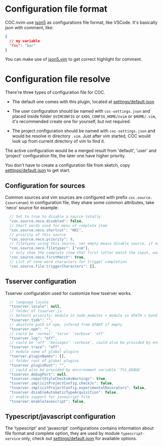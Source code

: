 # Configuration file format

COC.nvim use [json5](https://github.com/json5/json5) as configurations file format, like VSCode.
It's basically json with comment, like:

``` json
{
  // my variable
  "foo": "bar"
}
```

You can make use of [json5.vim](https://github.com/gutenye/json5.vim) to get correct highlight for comment.

# Configuration file resolve

There're three types of configuration file for COC.

* The default one comes with this plugin, located at [settings/default.json](https://github.com/neoclide/coc.nvim/blob/master/settings/default.json)

* The user configuration should be named with `coc-settings.json` and placed inside folder `$VIMCONFIG` or `$XDG_CONFIG_HOME/nvim` or `$HOME/.vim`, it's recommended create one for yourself, but not required.

* The project configuration should be named with `coc-settings.json` and would be resolve in directory `.vim`. Just after vim started, COC would look up from current directory of vim to find it.

The active configuration would be a merged result from 'default', 'user' and 'project' configuration file, the later one have higher priority.

You don't have to create a configuration file from sketch, copy [settings/default.json](https://github.com/neoclide/coc.nvim/blob/master/settings/default.json) to get start.

## Configuration for sources

Common sources and vim sources are configured with prefix `coc.source.{sourcenam}` in configuration file, they share some common attributes, take 'neco' source for example:

``` js
  // Set to true to disable a source totally
  "coc.source.neco.disabled": false,
  // Short words used for menu of complete item
  "coc.source.neco.shortcut": "NEC",
  // priority of this source
  "coc.source.neco.priority": 9,
  // filetypes using this source, set empty means disable source, if not defined, it works for all filetypes
  "coc.source.neco.filetypes": ["vim"],
  // only show the complete item that first letter match the input, works for vim source only.
  "coc.source.neco.firstMatch": true,
  // List of none-word characters for trigger completion
  "coc.source.file.triggerCharacters": [],
```

## Tsserver configuration

Tsserver configuration used for customize how tsserver works.

``` js
  // language locale
  "tsserver.locale": null,
  // folder of tsserver.js
  // Default priority: module in node_modules > module in $PATH > bundled module
  "tsserver.tsdk": "",
  // absolute path of npm, infered from $PAHT if empty
  "tsserver.npm": "",
  // could be 'normal' 'terse' 'verbose' 'off'
  "tsserver.log": "off",
  // could be 'off' 'messages' 'verbose', could also be provided by environment variable 'TSS_TRACE'
  "tsserver.trace": "off",
  // module name of global plugins
  "tserver.pluginNames": [],
  // folder root of global plugins
  "tsserver.pluginRoot": "",
  // could also be provided by environment variable `TSS_DEBUG`
  "tsserver.debugPort": null,
  "tsserver.reportStyleChecksAsWarnings": true,
  "tsserver.implicitProjectConfig.checkJs": false,
  "tsserver.implicitProjectConfig.experimentalDecorators": false,
  "tsserver.disableAutomaticTypeAcquisition": false,
  // enable support for javascript file
  "tsserver.enableJavascript": false,
``` 
## Typescript/javascript configuration

The 'typescript' and 'javascript' configurations contains information about file format and complete option, they are used by module `typescript-service` only, check out [settings/default.json](https://github.com/neoclide/coc.nvim/blob/master/settings/default.json) for available options.

